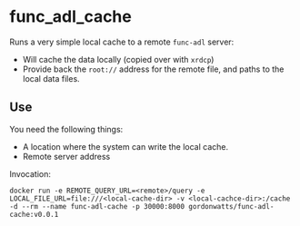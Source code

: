 # func_adl_cache

Runs a very simple local cache to a remote `func-adl` server:

- Will cache the data locally (copied over with `xrdcp`)
- Provide back the `root://` address for the remote file, and paths to the local data files.

## Use

You need the following things:

- A location where the system can write the local cache.
- Remote server address

Invocation:

```
docker run -e REMOTE_QUERY_URL=<remote>/query -e LOCAL_FILE_URL=file:///<local-cache-dir> -v <local-cachce-dir>:/cache -d --rm --name func-adl-cache -p 30000:8000 gordonwatts/func-adl-cache:v0.0.1
```
